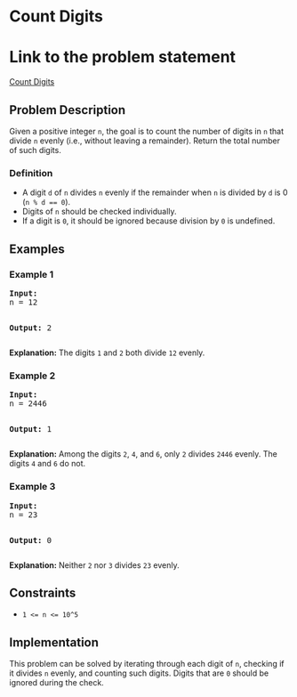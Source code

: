 # Count Digits

<h1> Link to the problem statement</h2> 
<a href="https://www.geeksforgeeks.org/problems/count-digits5716/1">Count Digits</a>

<h2>Problem Description</h2>
<p>
    Given a positive integer <code>n</code>, the goal is to count the number of digits in <code>n</code> that divide <code>n</code> evenly (i.e., without leaving a remainder). Return the total number of such digits.
</p>

<h3>Definition</h3>
<ul>
    <li>A digit <code>d</code> of <code>n</code> divides <code>n</code> evenly if the remainder when <code>n</code> is divided by <code>d</code> is 0 (<code>n % d == 0</code>).</li>
    <li>Digits of <code>n</code> should be checked individually.</li>
    <li>If a digit is <code>0</code>, it should be ignored because division by <code>0</code> is undefined.</li>
</ul>

<h2>Examples</h2>

<h3>Example 1</h3>
<pre>
<strong>Input:</strong>
n = 12

<strong>Output:</strong>
2
</pre>
<p><strong>Explanation:</strong> The digits <code>1</code> and <code>2</code> both divide <code>12</code> evenly.</p>

<h3>Example 2</h3>
<pre>
<strong>Input:</strong>
n = 2446

<strong>Output:</strong>
1
</pre>
<p><strong>Explanation:</strong> Among the digits <code>2</code>, <code>4</code>, and <code>6</code>, only <code>2</code> divides <code>2446</code> evenly. The digits <code>4</code> and <code>6</code> do not.</p>

<h3>Example 3</h3>
<pre>
<strong>Input:</strong>
n = 23

<strong>Output:</strong>
0
</pre>
<p><strong>Explanation:</strong> Neither <code>2</code> nor <code>3</code> divides <code>23</code> evenly.</p>

<h2>Constraints</h2>
<ul>
    <li><code>1 <= n <= 10^5</code></li>
</ul>

<h2>Implementation</h2>
<p>
    This problem can be solved by iterating through each digit of <code>n</code>, checking if it divides <code>n</code> evenly, and counting such digits. Digits that are <code>0</code> should be ignored during the check.
</p>
